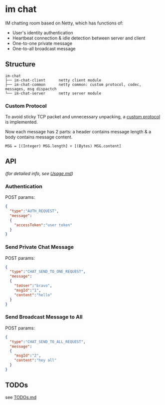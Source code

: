 # im chat
IM chatting room based on Netty, which has functions of:
- User's identity authentication
- Heartbeat connection & idle detection between server and client
- One-to-one private message
- One-to-all broadcast message

## Structure
```
im-chat
├── im-chat-client      netty client module
├── im-chat-common      netty common: custom protocol, codec, messages, msg dispactch
└── im-chat-server      netty server module
```

### Custom Protocol
To avoid sticky TCP packet and unnecessary unpacking, 
a [custom protocol](/im-chat-common/src/main/java/com/jw/imchatcommon/codec/InvocationEncoder.java) is implemented.

Now each message has 2 parts: a header contains message length & a body contains message content.

```
MSG = [(Integer) MSG.length] + [(Bytes) MSG.content]
```

## API
_(for detailed info, see [Usage.md](/document/Usage.md))_
### Authentication
POST params:
```json
{
  "type":"AUTH_REQUEST",
  "message":
  {
    "accessToken":"user token"
  }
}
```
### Send Private Chat Message
POST params:
```json
{
  "type":"CHAT_SEND_TO_ONE_REQUEST",
  "message":
  {
    "toUser":"bravo",
    "msgId":"1",
    "content":"hello"
  }
}
```
### Send Broadcast Message to All
POST params:
```json
{
  "type":"CHAT_SEND_TO_ALL_REQUEST",
  "message":
  {
    "msgId":"2",
    "content":"hey all"
  }
}
```

## TODOs
see [TODOs.md](/document/TODOs.md)

